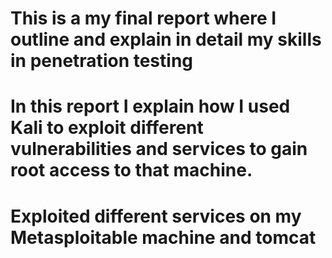 # This is a my final report where I outline and explain in detail my skills in penetration testing 
# In this report I explain how I used Kali to exploit different vulnerabilities and services to gain root access to that machine. 
# Exploited different services on my Metasploitable machine and tomcat
